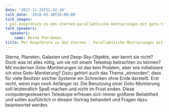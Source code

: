 ```yaml
---
date: '2017-11-25T21:42:10'
talk_date: '2018-03-30T20:00:00'
talk_images:
- per-knopfdruck-zu-den-sternen-parallaktische-montierungen-mit-goto-title.jpg
talk_speakers:
  speaker1:
    name: Bernd Peerdeman
title: Per Knopfdruck zu den Sternen - Parallaktische Montierungen mit Goto
---
```

Sterne, Planeten, Galaxien und Deep-Sky-Objekte, wer kennt sie nicht? Doch was ist alles nötig, um sie mit einem Teleskop betrachten zu können? Mit modernen Goto-Montierungen ist das kein Problem, aber wie initialisiere ich eine Goto-Montierung? Dazu gehört auch das Thema „einnorden“, dass für viele Besitzer solcher Systeme ein Schrecken ohne Ende darstellt. Erst recht, wenn man noch Anfänger ist. Die Benutzung einer Goto-Montierung soll letztendlich Spaß machen und nicht im Frust enden. Diese computergesteuerten Teleskope erfreuen sich immer größerer Beliebtheit und sollen ausführlich in diesem Vortrag behandelt und Fragen dazu beantwortet werden.
